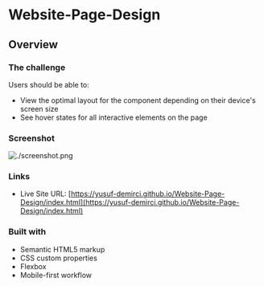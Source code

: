 # Website-Page-Design

## Overview

### The challenge

Users should be able to:

- View the optimal layout for the component depending on their device's screen size
- See hover states for all interactive elements on the page

### Screenshot

![./screenshot.png](./img/screenshot.png)

### Links

- Live Site URL: [https://yusuf-demirci.github.io/Website-Page-Design/index.html](https://yusuf-demirci.github.io/Website-Page-Design/index.html)

### Built with

- Semantic HTML5 markup
- CSS custom properties
- Flexbox
- Mobile-first workflow

